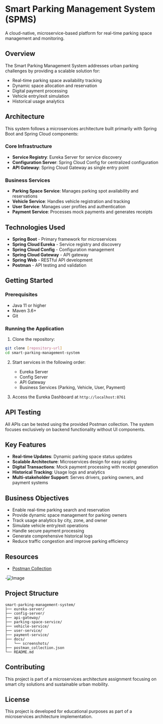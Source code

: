 # Smart Parking Management System (SPMS)

A cloud-native, microservice-based platform for real-time parking space management and monitoring.

## Overview

The Smart Parking Management System addresses urban parking challenges by providing a scalable solution for:
- Real-time parking space availability tracking
- Dynamic space allocation and reservation
- Digital payment processing
- Vehicle entry/exit simulation
- Historical usage analytics

## Architecture

This system follows a microservices architecture built primarily with Spring Boot and Spring Cloud components:

### Core Infrastructure
- **Service Registry**: Eureka Server for service discovery
- **Configuration Server**: Spring Cloud Config for centralized configuration
- **API Gateway**: Spring Cloud Gateway as single entry point

### Business Services
- **Parking Space Service**: Manages parking spot availability and reservations
- **Vehicle Service**: Handles vehicle registration and tracking
- **User Service**: Manages user profiles and authentication
- **Payment Service**: Processes mock payments and generates receipts

## Technologies Used

- **Spring Boot** - Primary framework for microservices
- **Spring Cloud Eureka** - Service registry and discovery
- **Spring Cloud Config** - Configuration management
- **Spring Cloud Gateway** - API gateway
- **Spring Web** - RESTful API development
- **Postman** - API testing and validation

## Getting Started

### Prerequisites
- Java 11 or higher
- Maven 3.6+
- Git

### Running the Application

1. Clone the repository:
```bash
git clone [repository-url]
cd smart-parking-management-system
```

2. Start services in the following order:
   - Eureka Server
   - Config Server
   - API Gateway
   - Business Services (Parking, Vehicle, User, Payment)

3. Access the Eureka Dashboard at `http://localhost:8761`

## API Testing

All APIs can be tested using the provided Postman collection. The system focuses exclusively on backend functionality without UI components.

## Key Features

- **Real-time Updates**: Dynamic parking space status updates
- **Scalable Architecture**: Microservices design for easy scaling
- **Digital Transactions**: Mock payment processing with receipt generation
- **Historical Tracking**: Usage logs and analytics
- **Multi-stakeholder Support**: Serves drivers, parking owners, and payment systems

## Business Objectives

- Enable real-time parking search and reservation
- Provide dynamic space management for parking owners
- Track usage analytics by city, zone, and owner
- Simulate vehicle entry/exit operations
- Handle secure payment processing
- Generate comprehensive historical logs
- Reduce traffic congestion and improve parking efficiency

## Resources

- [Postman Collection](./postman_collection.json)

  
-![Image](https://github.com/user-attachments/assets/6f23afcf-bde1-462f-9901-b81c970fff68)

## Project Structure

```
smart-parking-management-system/
├── eureka-server/
├── config-server/
├── api-gateway/
├── parking-space-service/
├── vehicle-service/
├── user-service/
├── payment-service/
├── docs/
│   └── screenshots/
├── postman_collection.json
└── README.md
```

## Contributing

This project is part of a microservices architecture assignment focusing on smart city solutions and sustainable urban mobility.

## License

This project is developed for educational purposes as part of a microservices architecture implementation.
